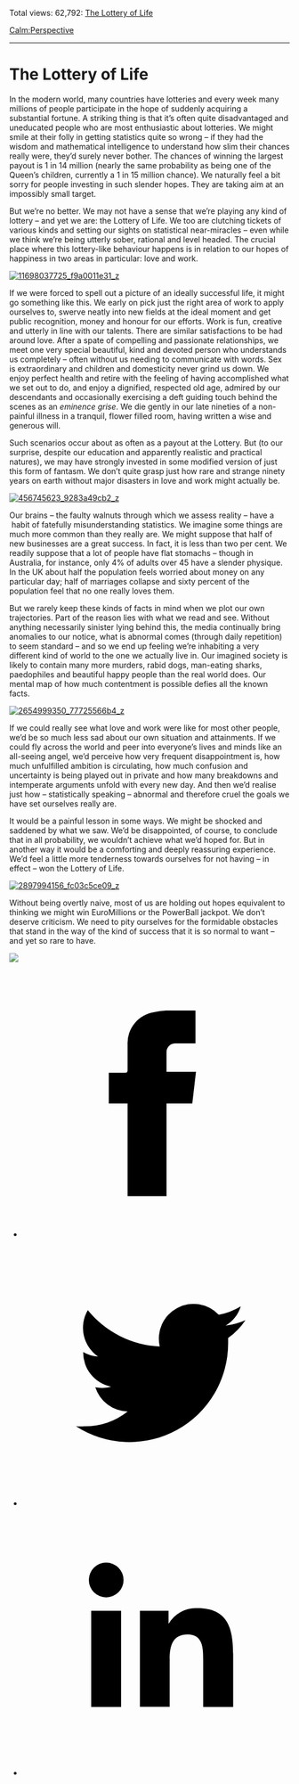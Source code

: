 Total views: 62,792: [The Lottery of Life](https://www.theschooloflife.com/thebookoflife/the-lottery-of-life/)

[Calm:](https://www.theschooloflife.com/thebookoflife/category/calm/)[Perspective](https://www.theschooloflife.com/thebookoflife/category/calm/perspective/)

* * *

# The Lottery of Life
<style>
						.alignnone {
  display: block;
  margin-left: auto;
  margin-right: auto;
  align: center:
}

.addtoany_share_save_container {
display:none;
}

.wp-block-image {
		display: block;
  margin-left: auto;
  margin-right: auto;
  width: 50%;
}

.aligncenter {
display: block;
  margin-left: auto;
  margin-right: auto;
  align: center:
}

@media only screen and (max-width: 500px) {
  .wp-block-image {
		display: block;
  margin-left: auto;
  margin-right: auto;
  width: 100%;
} }

h1 {max-width: 600px !important;
}
.s18-single-post .content-area .site-main article .post-cat-header-display + .old-wrapper p {
    font-size: 1.200em
}
						</style>

In the modern world, many countries have lotteries and every week many millions of people participate in the hope of suddenly acquiring a substantial fortune. A striking thing is that it’s often quite disadvantaged and uneducated people who are most enthusiastic about lotteries. We might smile at their folly in getting statistics quite so wrong – if they had the wisdom and mathematical intelligence to understand how slim their chances really were, they’d surely never bother. The chances of winning the largest payout is 1 in 14 million (nearly the same probability as being one of the Queen’s children, currently a 1 in 15 million chance). We naturally feel a bit sorry for people investing in such slender hopes. They are taking aim at an impossibly small target.

But we’re no better. We may not have a sense that we’re playing any kind of lottery – and yet we are: the Lottery of Life. We too are clutching tickets of various kinds and setting our sights on statistical near-miracles – even while we think we’re being utterly sober, rational and level headed. The crucial place where this lottery-like behaviour happens is in relation to our hopes of happiness in two areas in particular: love and work.

[![11698037725_f9a0011e31_z](https://www.theschooloflife.com/thebookoflife/wp-content/uploads/2016/06/11698037725_f9a0011e31_z.jpg)](http://www.thebookoflife.org/wp-content/uploads/2016/06/11698037725_f9a0011e31_z.jpg)

If we were forced to spell out a picture of an ideally successful life, it might go something like this. We early on pick just the right area of work to apply ourselves to, swerve neatly into new fields at the ideal moment and get public recognition, money and honour for our efforts. Work is fun, creative and utterly in line with our talents. There are similar satisfactions to be had around love. After a spate of compelling and passionate relationships, we meet one very special beautiful, kind and devoted person who understands us completely – often without us needing to communicate with words. Sex is extraordinary and children and domesticity never grind us down. We enjoy perfect health and retire with the feeling of having accomplished what we set out to do, and enjoy a dignified, respected old age, admired by our descendants and occasionally exercising a deft guiding touch behind the scenes as an _eminence grise_. We die gently in our late nineties of a non-painful illness in a tranquil, flower filled room, having written a wise and generous will.

Such scenarios occur about as often as a payout at the Lottery. But (to our surprise, despite our education and apparently realistic and practical natures), we may have strongly invested in some modified version of just this form of fantasm. We don’t quite grasp just how rare and strange ninety years on earth without major disasters in love and work might actually be.

[![456745623_9283a49cb2_z](https://www.theschooloflife.com/thebookoflife/wp-content/uploads/2016/06/456745623_9283a49cb2_z.jpg)](http://www.thebookoflife.org/wp-content/uploads/2016/06/456745623_9283a49cb2_z.jpg)

Our brains – the faulty walnuts through which we assess reality – have a &nbsp;habit of fatefully misunderstanding statistics. We imagine some things are much more common than they really are. We might suppose that half of new businesses are a great success. In fact, it is less than two per cent. We readily suppose that a lot of people have flat stomachs – though in Australia, for instance, only 4% of adults over 45 have a slender physique. In the UK about half the population feels worried about money on any particular day; half of marriages collapse and sixty percent of the population feel that no one really loves them.

But we rarely keep these kinds of facts in mind when we plot our own trajectories. Part of the reason lies with what we read and see. Without anything necessarily sinister lying behind this, the media continually bring anomalies to our notice, what is abnormal comes (through daily repetition) to seem standard – and so we end up feeling we’re inhabiting a very different kind of world to the one we actually live in. Our imagined society is likely to contain many more murders, rabid dogs, man-eating sharks, paedophiles and beautiful happy people than the real world does. Our mental map of how much contentment is possible defies all the known facts.

[![2654999350_77725566b4_z](https://www.theschooloflife.com/thebookoflife/wp-content/uploads/2016/06/2654999350_77725566b4_z.jpg)](http://www.thebookoflife.org/wp-content/uploads/2016/06/2654999350_77725566b4_z.jpg)

If we could really see what love and work were like for most other people, we’d be so much less sad about our own situation and attainments. If we could fly across the world and peer into everyone’s lives and minds like an all-seeing angel, we’d perceive how very frequent disappointment is, how much unfulfilled ambition is circulating, how much confusion and uncertainty is being played out in private and how many&nbsp;breakdowns&nbsp;and intemperate arguments unfold with every new day. And then we’d realise just how – statistically speaking – abnormal and therefore cruel the goals we have set ourselves really are.

It would be a painful lesson in some ways. We might be shocked and saddened by what we saw. We’d be disappointed, of course, to conclude that in all probability, we wouldn’t achieve what we’d hoped for. But in another way it would be a comforting and deeply reassuring experience. We’d feel a little more tenderness towards ourselves for not having – in effect – won the Lottery of Life.

[![2897994156_fc03c5ce09_z](https://www.theschooloflife.com/thebookoflife/wp-content/uploads/2016/06/2897994156_fc03c5ce09_z.jpg)](http://www.thebookoflife.org/wp-content/uploads/2016/06/2897994156_fc03c5ce09_z.jpg)

Without being overtly naive, most of us are holding out hopes equivalent to thinking we might win EuroMillions or the PowerBall jackpot. We don’t deserve criticism. We need to pity ourselves for the formidable obstacles that stand in the way of the kind of success that it is so normal to want – and yet so rare to have.

[![](https://img.youtube.com/vi/Ds_hg40utKY/0.jpg)](https://www.youtube.com/embed/Ds_hg40utKY '')
<style>
    .iframe-class { display: block !important; }
</style>

- [<svg xmlns="http://www.w3.org/2000/svg" viewbox="0 0 26 26"><title>Facebook</title>
                    <g>
                        <path d="M8.38,10H9.92c.2,0,.29,0,.29-.28,0-.82,0-1.64,0-2.46a3.05,3.05,0,0,1,2.57-3.15A7.22,7.22,0,0,1,14,3.95c.86,0,1.71,0,2.57,0h.25v3.2h-2A.85.85,0,0,0,14,8c0,.62,0,1.24,0,1.91h2.87L16.51,13H14v9H10.21V13H8.38Z"></path>
                    </g>
                </svg>](http://www.facebook.com/sharer/sharer.php?u=https://www.theschooloflife.com/thebookoflife/the-lottery-of-life/)
- [<svg xmlns="http://www.w3.org/2000/svg" viewbox="0 0 26 26"><title>Twitter</title>
                    <path d="M21.69,7.9a6.75,6.75,0,0,1-1.94.53,3.39,3.39,0,0,0,1.48-1.87,6.76,6.76,0,0,1-2.14.82,3.38,3.38,0,0,0-5.75,3.08,9.59,9.59,0,0,1-7-3.53,3.38,3.38,0,0,0,1,4.51A3.36,3.36,0,0,1,5.89,11v0A3.38,3.38,0,0,0,8.6,14.37a3.39,3.39,0,0,1-1.53.06,3.38,3.38,0,0,0,3.15,2.35A6.78,6.78,0,0,1,6,18.22a6.87,6.87,0,0,1-.81,0A9.6,9.6,0,0,0,20,10.08q0-.22,0-.44A6.86,6.86,0,0,0,21.69,7.9Z"></path>
                </svg>](http://twitter.com/share?url=https://www.theschooloflife.com/thebookoflife/the-lottery-of-life/&text=&via=theschooloflife)
- [<svg xmlns="http://www.w3.org/2000/svg" viewbox="0 0 26 26"><title>LinkedIn</title>
<path class="cls-2" d="M6.67,10H9.58v9.36H6.67ZM8.13,5.32A1.69,1.69,0,1,1,6.44,7,1.69,1.69,0,0,1,8.13,5.32"></path><path class="cls-2" d="M11.41,10H14.2v1.28h0A3.06,3.06,0,0,1,17,9.75c2.95,0,3.49,1.94,3.49,4.46v5.14H17.57V14.79c0-1.09,0-2.48-1.51-2.48s-1.75,1.18-1.75,2.4v4.63H11.41Z"></path></svg>](https://www.linkedin.com/shareArticle?mini=true&url=https://www.theschooloflife.com/thebookoflife/the-lottery-of-life/)

